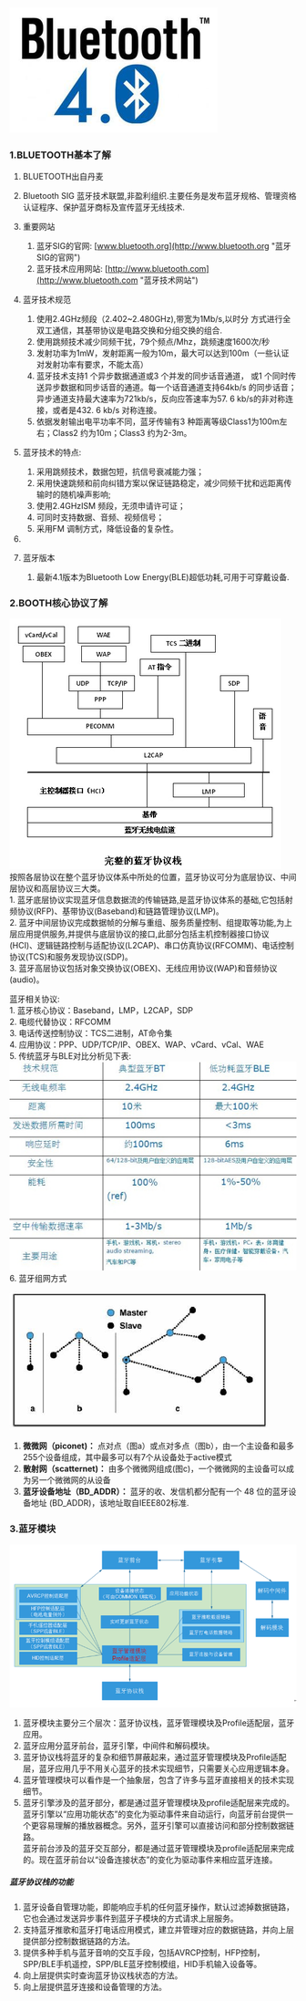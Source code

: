 ![bluetooth](./res/QRDS3EC.jpg)
### 1.BLUETOOTH基本了解
1. BLUETOOTH出自丹麦  
2. Bluetooth SIG 蓝牙技术联盟,非盈利组织.主要任务是发布蓝牙规格、管理资格认证程序、保护蓝牙商标及宣传蓝牙无线技术.
3. 重要网站
	1. 蓝牙SIG的官网: [www.bluetooth.org](http://www.bluetooth.org "蓝牙SIG的官网")
	2. 蓝牙技术应用网站: [http://www.bluetooth.com](http://www.bluetooth.com "蓝牙技术网站")
4. 蓝牙技术规范	 
	1. 使用2.4GHz频段（2.402~2.480GHz),带宽为1Mb/s,以时分
方式进行全双工通信，其基带协议是电路交换和分组交换的组合.
	2. 使用跳频技术减少同频干扰，79个频点/Mhz，跳频速度1600次/秒  
	3. 发射功率为1mW，发射距离一般为10m，最大可以达到100m（一些认证对发射功率有要求，不能太高）
	4. 蓝牙技术支持1 个异步数据通道或3 个并发的同步话音通道，
或1 个同时传送异步数据和同步话音的通道。每一个话音通道支持64kb/s 的同步话音；异步通道支持最大速率为721kb/s，反向应答速率为57. 6 kb/s的非对称连接，或者是432. 6 kb/s 对称连接。
	5. 依据发射输出电平功率不同，蓝牙传输有3 种距离等级Class1为100m左右；Class2 约为10m；Class3 约为2-3m。


5. 蓝牙技术的特点:
	1. 采用跳频技术，数据包短，抗信号衰减能力强；
	2. 采用快速跳频和前向纠错方案以保证链路稳定，减少同频干扰和远距离传输时的随机噪声影响;
	3. 使用2.4GHzISM 频段，无须申请许可证；
	4. 可同时支持数据、音频、视频信号；
	5. 采用FM 调制方式，降低设备的复杂性。
6. 
6. 蓝牙版本
	1. 最新4.1版本为Bluetooth Low Energy(BLE)超低功耗,可用于可穿戴设备.
### 2.BOOTH核心协议了解
![蓝牙协议框图](./res/PJRZfZm.jpg)  
按照各层协议在整个蓝牙协议体系中所处的位置，蓝牙协议可分为底层协议、中间层协议和高层协议三大类。    
	1. 蓝牙底层协议实现蓝牙信息数据流的传输链路,是蓝牙协议体系的基础,它包括射频协议(RFP)、基带协议(Baseband)和链路管理协议(LMP)。  
	2. 蓝牙中间层协议完成数据帧的分解与重组、服务质量控制、组提取等功能,为上层应用提供服务,并提供与底层协议的接口,此部分包括主机控制器接口协议(HCI)、逻辑链路控制与适配协议(L2CAP)、串口仿真协议(RFCOMM)、电话控制协议(TCS)和服务发现协议(SDP)。  
	3. 蓝牙高层协议包括对象交换协议(OBEX)、无线应用协议(WAP)和音频协议(audio)。 


蓝牙相关协议:  
	1. 蓝牙核心协议：Baseband，LMP，L2CAP，SDP  
	2. 电缆代替协议：RFCOMM  
	3. 电话传送控制协议：TCS二进制，AT命令集  
	4. 应用协议：PPP、UDP/TCP/IP、OBEX、WAP、vCard、vCal、WAE  
	5. 传统蓝牙与BLE对比分析见下表:  
![传统蓝牙与BLE对比分析图](./res/na3KYlT.jpg)  
6. 蓝牙组网方式
	
![蓝牙组网方式](./res/bWgVgKa.jpg)   

	
1. **微微网（piconet)：**
		点对点（图a）或点对多点（图b），由一个主设备和最多255个设备组成，其中最多可以有7个从设备处于active模式
2. **散射网（scatternet)：**
		由多个微微网组成(图c)，一个微微网的主设备可以成为另一个微微网的从设备
3. **蓝牙设备地址（BD_ADDR）：**
	蓝牙的收、发信机都分配有一个 48 位的蓝牙设备地址 (BD_ADDR)，该地址取自IEEE802标准.

### 3.蓝牙模块
![](./res/JlKqBji.png)  
1. 蓝牙模块主要分三个层次：蓝牙协议栈，蓝牙管理模块及Profile适配层，蓝牙应用。  
2. 蓝牙应用分蓝牙前台，蓝牙引擎，中间件和解码模块。  
3. 蓝牙协议栈将蓝牙的复杂和细节屏蔽起来，通过蓝牙管理模块及Profile适配层，蓝牙应用几乎不用关心蓝牙的技术实现细节，只需要关心应用逻辑本身。
4. 蓝牙管理模块可以看作是一个抽象层，包含了许多与蓝牙直接相关的技术实现细节。
5. 蓝牙引擎涉及的蓝牙部分，都是通过蓝牙管理模块及profile适配层来完成的。蓝牙引擎以“应用功能状态”的变化为驱动事件来自动运行，向蓝牙前台提供一个更容易理解的播放器概念。另外，蓝牙引擎可以直接访问和部分控制数据链路。  
蓝牙前台涉及的蓝牙交互部分，都是通过蓝牙管理模块及profile适配层来完成的。现在蓝牙前台以“设备连接状态”的变化为驱动事件来相应蓝牙连接。

##### 蓝牙协议栈的功能
1. 蓝牙设备自管理功能，即能响应手机的任何蓝牙操作，默认过滤掉数据链路，它也会通过发送异步事件到蓝牙子模块的方式请求上层服务。  
2. 支持蓝牙推歌和蓝牙打电话应用模式，建立并管理对应的数据链路，并向上层提供部分控制数据链路的方法。
3. 提供多种手机与蓝牙音响的交互手段，包括AVRCP控制，HFP控制，SPP/BLE手机遥控，SPP/BLE蓝牙控制模组，HID手机输入设备等。
4. 向上层提供实时查询蓝牙协议栈状态的方法。
5. 向上层提供蓝牙连接和设备管理的方法。

